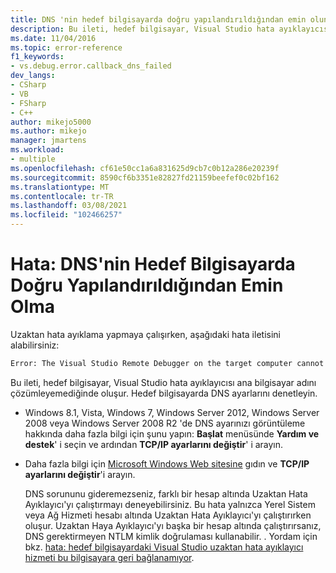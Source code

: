 ```yaml
---
title: DNS 'nin hedef bilgisayarda doğru yapılandırıldığından emin olun | Microsoft Docs
description: Bu ileti, hedef bilgisayar, Visual Studio hata ayıklayıcısı ana bilgisayar adını çözümleyemediğinde oluşur.
ms.date: 11/04/2016
ms.topic: error-reference
f1_keywords:
- vs.debug.error.callback_dns_failed
dev_langs:
- CSharp
- VB
- FSharp
- C++
author: mikejo5000
ms.author: mikejo
manager: jmartens
ms.workload:
- multiple
ms.openlocfilehash: cf61e50cc1a6a831625d9cb7c0b12a286e20239f
ms.sourcegitcommit: 8590cf6b3351e82827fd21159beefef0c02bf162
ms.translationtype: MT
ms.contentlocale: tr-TR
ms.lasthandoff: 03/08/2021
ms.locfileid: "102466257"
---
```

# <a name="error-ensure-that-dns-is-correctly-configured-on-the-target-computer"></a>Hata: DNS'nin Hedef Bilgisayarda Doğru Yapılandırıldığından Emin Olma
Uzaktan hata ayıklama yapmaya çalışırken, aşağıdaki hata iletisini alabilirsiniz:

```cmd
Error: The Visual Studio Remote Debugger on the target computer cannot connect back to this computer. Ensure that DNS is correctly configured on the target computer.
```

 Bu ileti, hedef bilgisayar, Visual Studio hata ayıklayıcısı ana bilgisayar adını çözümleyemediğinde oluşur. Hedef bilgisayarda DNS ayarlarını denetleyin.

- Windows 8.1, Vista, Windows 7, Windows Server 2012, Windows Server 2008 veya Windows Server 2008 R2 'de DNS ayarınızı görüntüleme hakkında daha fazla bilgi için şunu yapın: **Başlat** menüsünde **Yardım ve destek**' i seçin ve ardından **TCP/IP ayarlarını değiştir**' i arayın.

- Daha fazla bilgi için [Microsoft Windows Web sitesine](https://www.microsoft.com/windows/) gıdın ve **TCP/IP ayarlarını değiştir**'i arayın.

  DNS sorununu gideremezseniz, farklı bir hesap altında Uzaktan Hata Ayıklayıcı'yı çalıştırmayı deneyebilirsiniz. Bu hata yalnızca Yerel Sistem veya Ağ Hizmeti hesabı altında Uzaktan Hata Ayıklayıcı'yı çalıştırırken oluşur. Uzaktan Haya Ayıklayıcı'yı başka bir hesap altında çalıştırırsanız, DNS gerektirmeyen NTLM kimlik doğrulaması kullanabilir. . Yordam için bkz. [hata: hedef bilgisayardaki Visual Studio uzaktan hata ayıklayıcı hizmeti bu bilgisayara geri bağlanamıyor](../debugger/error-the-visual-studio-remote-debugger-service-on-the-target-computer-cannot-connect-back-to-this-computer.md).
